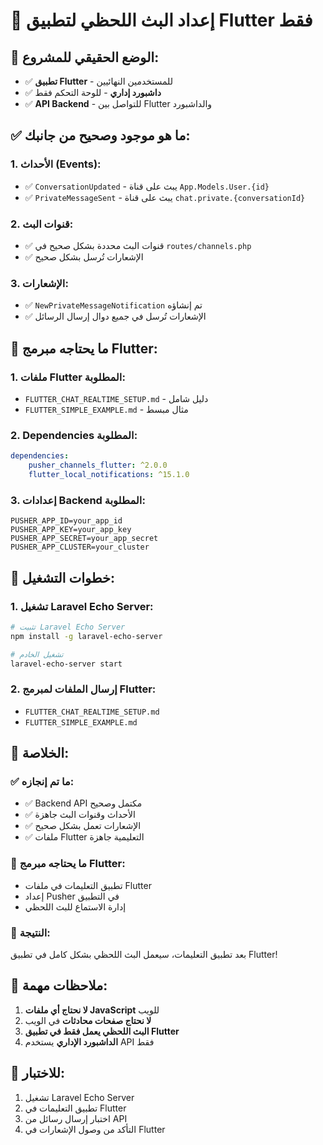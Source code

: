 # 📱 إعداد البث اللحظي لتطبيق Flutter فقط

## 🎯 **الوضع الحقيقي للمشروع:**

-   ✅ **تطبيق Flutter** - للمستخدمين النهائيين
-   ✅ **داشبورد إداري** - للوحة التحكم فقط
-   ✅ **API Backend** - للتواصل بين Flutter والداشبورد

## ✅ **ما هو موجود وصحيح من جانبك:**

### 1. **الأحداث (Events):**

-   ✅ `ConversationUpdated` - يبث على قناة `App.Models.User.{id}`
-   ✅ `PrivateMessageSent` - يبث على قناة `chat.private.{conversationId}`

### 2. **قنوات البث:**

-   ✅ قنوات البث محددة بشكل صحيح في `routes/channels.php`
-   ✅ الإشعارات تُرسل بشكل صحيح

### 3. **الإشعارات:**

-   ✅ `NewPrivateMessageNotification` تم إنشاؤه
-   ✅ الإشعارات تُرسل في جميع دوال إرسال الرسائل

## 📱 **ما يحتاجه مبرمج Flutter:**

### 1. **ملفات Flutter المطلوبة:**

-   `FLUTTER_CHAT_REALTIME_SETUP.md` - دليل شامل
-   `FLUTTER_SIMPLE_EXAMPLE.md` - مثال مبسط

### 2. **Dependencies المطلوبة:**

```yaml
dependencies:
    pusher_channels_flutter: ^2.0.0
    flutter_local_notifications: ^15.1.0
```

### 3. **إعدادات Backend المطلوبة:**

```env
PUSHER_APP_ID=your_app_id
PUSHER_APP_KEY=your_app_key
PUSHER_APP_SECRET=your_app_secret
PUSHER_APP_CLUSTER=your_cluster
```

## 🚀 **خطوات التشغيل:**

### 1. **تشغيل Laravel Echo Server:**

```bash
# تثبيت Laravel Echo Server
npm install -g laravel-echo-server

# تشغيل الخادم
laravel-echo-server start
```

### 2. **إرسال الملفات لمبرمج Flutter:**

-   `FLUTTER_CHAT_REALTIME_SETUP.md`
-   `FLUTTER_SIMPLE_EXAMPLE.md`

## 🎯 **الخلاصة:**

### ✅ **ما تم إنجازه:**

-   ✅ Backend API مكتمل وصحيح
-   ✅ الأحداث وقنوات البث جاهزة
-   ✅ الإشعارات تعمل بشكل صحيح
-   ✅ ملفات Flutter التعليمية جاهزة

### 📱 **ما يحتاجه مبرمج Flutter:**

-   تطبيق التعليمات في ملفات Flutter
-   إعداد Pusher في التطبيق
-   إدارة الاستماع للبث اللحظي

### 🎉 **النتيجة:**

بعد تطبيق التعليمات، سيعمل البث اللحظي بشكل كامل في تطبيق Flutter!

## 📝 **ملاحظات مهمة:**

1. **لا نحتاج أي ملفات JavaScript** للويب
2. **لا نحتاج صفحات محادثات** في الويب
3. **البث اللحظي يعمل فقط في تطبيق Flutter**
4. **الداشبورد الإداري** يستخدم API فقط

## 🔧 **للاختبار:**

1. تشغيل Laravel Echo Server
2. تطبيق التعليمات في Flutter
3. اختبار إرسال رسائل من API
4. التأكد من وصول الإشعارات في Flutter
